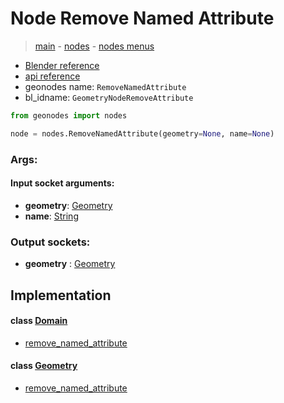 # Node Remove Named Attribute

> [main](../structure.md) - [nodes](nodes.md) - [nodes menus](nodes_menus.md)

- [Blender reference](https://docs.blender.org/manual/en/latest/modeling/geometry_nodes/attribute/remove_named_attribute.html)
- [api reference](https://docs.blender.org/api/current/bpy.types.GeometryNodeRemoveAttribute.html)
- geonodes name: `RemoveNamedAttribute`
- bl_idname: `GeometryNodeRemoveAttribute`

```python
from geonodes import nodes

node = nodes.RemoveNamedAttribute(geometry=None, name=None)
```

### Args:

#### Input socket arguments:

- **geometry**: [Geometry](Geometry.md)
- **name**: [String](String.md)

### Output sockets:

- **geometry** : [Geometry](Geometry.md)

## Implementation

#### class [Domain](Domain.md)

 - [remove_named_attribute](Domain.md#remove_named_attribute)
#### class [Geometry](Geometry.md)

 - [remove_named_attribute](Geometry.md#remove_named_attribute)
